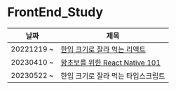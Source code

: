 # FrontEnd_Study
|날짜|제목|
|------|---|
|20221219 ~ |[한입 크기로 잘라 먹는 리액트](https://github.com/lea-hwang/React_Study/tree/master/React/%ED%95%9C%EC%9E%85%20%ED%81%AC%EA%B8%B0%EB%A1%9C%20%EC%9E%98%EB%9D%BC%20%EB%A8%B9%EB%8A%94%20%EB%A6%AC%EC%95%A1%ED%8A%B8)|
|20230410 ~ |[왕초보를 위한 React Native 101](https://github.com/lea-hwang/FrontEnd_Study/tree/master/ReactNative/%EC%99%95%EC%B4%88%EB%B3%B4%EB%A5%BC%20%EC%9C%84%ED%95%9C%20React%20Native%20101)|
|20230522 ~ |한입 크기로 잘라 먹는 타입스크립트|

